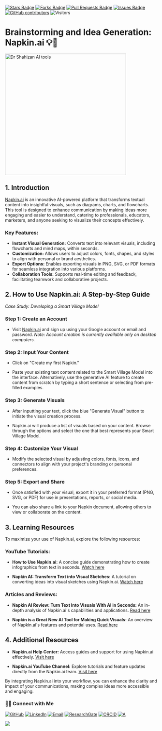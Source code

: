 <a href="https://github.com/drshahizan/short-course/stargazers"><img src="https://img.shields.io/github/stars/drshahizan/short-course" alt="Stars Badge"/></a>
<a href="https://github.com/drshahizan/short-course/network/members"><img src="https://img.shields.io/github/forks/drshahizan/short-course" alt="Forks Badge"/></a>
<a href="https://github.com/drshahizan/short-course/pulls"><img src="https://img.shields.io/github/issues-pr/drshahizan/short-course" alt="Pull Requests Badge"/></a>
<a href="https://github.com/drshahizan/short-course"><img src="https://img.shields.io/github/issues/drshahizan/short-course" alt="Issues Badge"/></a>
<a href="https://github.com/drshahizan/short-course/graphs/contributors"><img alt="GitHub contributors" src="https://img.shields.io/github/contributors/drshahizan/short-course?color=2b9348"></a>
![Visitors](https://api.visitorbadge.io/api/visitors?path=https%3A%2F%2Fgithub.com%2Fdrshahizan%2Fshort-course&labelColor=%23d9e3f0&countColor=%23697689&style=flat)

# Brainstorming and Idea Generation: Napkin.ai 💡🧠

<a href="https://github.com/drshahizan/short-course/blob/main/workshop/25AIwriting">
 <img src="https://media.licdn.com/dms/image/v2/D5612AQFBvTor41J2lA/article-cover_image-shrink_720_1280/article-cover_image-shrink_720_1280/0/1723640194766?e=2147483647&v=beta&t=_izYle446qcCazpub-2ZhK_6_jWdztZq9F12G51hK2c" alt="Dr Shahizan AI tools"  height="400">
</a>

## 1. Introduction

[Napkin.ai](https://napkin.ai) is an innovative AI-powered platform that transforms textual content into insightful visuals, such as diagrams, charts, and flowcharts. This tool is designed to enhance communication by making ideas more engaging and easier to understand, catering to professionals, educators, marketers, and anyone seeking to visualize their concepts effectively.

### Key Features:

- **Instant Visual Generation:** Converts text into relevant visuals, including flowcharts and mind maps, within seconds. 
- **Customization:** Allows users to adjust colors, fonts, shapes, and styles to align with personal or brand aesthetics. 
- **Export Options:** Enables exporting visuals in PNG, SVG, or PDF formats for seamless integration into various platforms. 
- **Collaboration Tools:** Supports real-time editing and feedback, facilitating teamwork and collaborative projects. 


## 2. How to Use Napkin.ai: A Step-by-Step Guide

*Case Study: Developing a Smart Village Model*

### **Step 1: Create an Account**

- Visit [Napkin.ai](https://napkin.ai) and sign up using your Google account or email and password. 
*Note: Account creation is currently available only on desktop computers.*

### **Step 2: Input Your Content**

- Click on "Create my first Napkin."

- Paste your existing text content related to the Smart Village Model into the interface. Alternatively, use the generative AI feature to create content from scratch by typing a short sentence or selecting from pre-filled examples. 

### **Step 3: Generate Visuals**

- After inputting your text, click the blue "Generate Visual" button to initiate the visual creation process.

- Napkin.ai will produce a list of visuals based on your content. Browse through the options and select the one that best represents your Smart Village Model. 

### **Step 4: Customize Your Visual**

- Modify the selected visual by adjusting colors, fonts, icons, and connectors to align with your project's branding or personal preferences. 

### **Step 5: Export and Share**

- Once satisfied with your visual, export it in your preferred format (PNG, SVG, or PDF) for use in presentations, reports, or social media. 

- You can also share a link to your Napkin document, allowing others to view or collaborate on the content. 


## 3. Learning Resources

To maximize your use of Napkin.ai, explore the following resources:

### **YouTube Tutorials:**

- **How to Use Napkin.ai:** A concise guide demonstrating how to create infographics from text in seconds. [Watch here](https://www.youtube.com/watch?v=CHmNQJ3jSOs)

- **Napkin AI: Transform Text into Visual Sketches:** A tutorial on converting ideas into visual sketches using Napkin.ai. [Watch here](https://www.youtube.com/watch?v=J4is1pMA3OU)

### **Articles and Reviews:**

- **Napkin AI Review: Turn Text Into Visuals With AI in Seconds:** An in-depth analysis of Napkin.ai's capabilities and applications. [Read here](https://freshvanroot.com/blog/text-to-visuals-ai-napkin/)

- **Napkin is a Great New AI Tool for Making Quick Visuals:** An overview of Napkin.ai's features and potential uses. [Read here](https://www.fastcompany.com/91178294/napkin-is-a-great-new-ai-tool-for-making-quick-visuals)



## 4. Additional Resources

- **Napkin.ai Help Center:** Access guides and support for using Napkin.ai effectively. [Visit here](https://help.napkin.ai/en/collections/3741376-getting-started)

- **Napkin.ai YouTube Channel:** Explore tutorials and feature updates directly from the Napkin.ai team. [Visit here](https://www.youtube.com/@napkin_ai)

By integrating Napkin.ai into your workflow, you can enhance the clarity and impact of your communications, making complex ideas more accessible and engaging.
 


### 🙌🏻 Connect with Me
<p align="left">
    <a href="https://github.com/drshahizan" target="_blank"><img alt="GitHub" src="https://img.shields.io/badge/-@drshahizan-181717?style=flat-square&logo=GitHub&logoColor=white"></a>
    <a href="https://www.linkedin.com/in/drshahizan" target="_blank"><img alt="LinkedIn" src="https://img.shields.io/badge/-drshahizan-blue?style=flat-square&logo=Linkedin&logoColor=white&link=https://www.linkedin.com/in/drshahizan/"></a>
    <a href="mailto:shahizan@utm.my" target="_blank"><img alt="Email" src="https://img.shields.io/badge/-shahizan@utm.my-c14438?style=flat-square&logo=Gmail&logoColor=white&link=mailto:shahizan@utm.my.com"></a>
    <a href="https://www.researchgate.net/profile/Mohd-Othman-28" target="_blank"><img alt="ResearchGate" src="https://img.shields.io/badge/-ResearchGate-00CCBB?style=flat-square&logo=ResearchGate&logoColor=white"></a>
    <a href="https://orcid.org/0000-0003-4261-1873" target="_blank"><img alt="ORCID" src="https://img.shields.io/badge/-ORCID-A6CE39?style=flat-square&logo=ORCID&logoColor=white"></a> 
 <a href="https://visitorbadge.io/status?path=https%3A%2F%2Fgithub.com%2Fdrshahizan" target="_blank"><img alt="A" src="https://api.visitorbadge.io/api/visitors?path=https%3A%2F%2Fgithub.com%2Fdrshahizan&labelColor=%23697689&countColor=%23555555&style=plastic"></a>
 
![](https://hit.yhype.me/github/profile?user_id=81284918)
</p>

